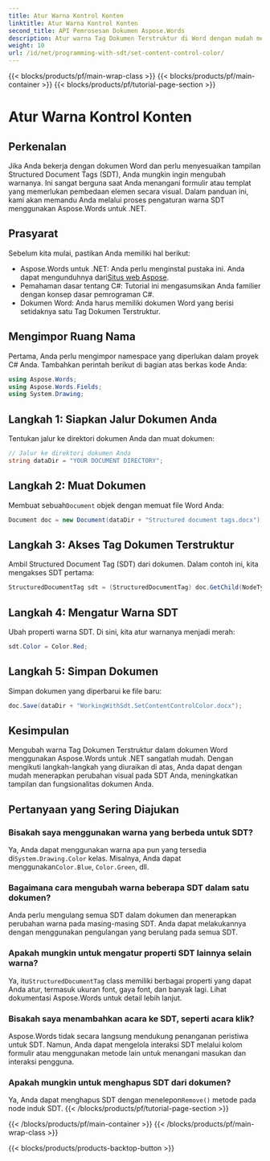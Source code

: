 ```yaml
---
title: Atur Warna Kontrol Konten
linktitle: Atur Warna Kontrol Konten
second_title: API Pemrosesan Dokumen Aspose.Words
description: Atur warna Tag Dokumen Terstruktur di Word dengan mudah menggunakan Aspose.Words untuk .NET. Sesuaikan SDT Anda untuk meningkatkan tampilan dokumen dengan panduan sederhana ini.
weight: 10
url: /id/net/programming-with-sdt/set-content-control-color/
---
```


{{< blocks/products/pf/main-wrap-class >}}
{{< blocks/products/pf/main-container >}}
{{< blocks/products/pf/tutorial-page-section >}}

# Atur Warna Kontrol Konten

## Perkenalan

Jika Anda bekerja dengan dokumen Word dan perlu menyesuaikan tampilan Structured Document Tags (SDT), Anda mungkin ingin mengubah warnanya. Ini sangat berguna saat Anda menangani formulir atau templat yang memerlukan pembedaan elemen secara visual. Dalam panduan ini, kami akan memandu Anda melalui proses pengaturan warna SDT menggunakan Aspose.Words untuk .NET.

## Prasyarat

Sebelum kita mulai, pastikan Anda memiliki hal berikut:
-  Aspose.Words untuk .NET: Anda perlu menginstal pustaka ini. Anda dapat mengunduhnya dari[Situs web Aspose](https://releases.aspose.com/words/net/).
- Pemahaman dasar tentang C#: Tutorial ini mengasumsikan Anda familier dengan konsep dasar pemrograman C#.
- Dokumen Word: Anda harus memiliki dokumen Word yang berisi setidaknya satu Tag Dokumen Terstruktur.

## Mengimpor Ruang Nama

Pertama, Anda perlu mengimpor namespace yang diperlukan dalam proyek C# Anda. Tambahkan perintah berikut di bagian atas berkas kode Anda:

```csharp
using Aspose.Words;
using Aspose.Words.Fields;
using System.Drawing;
```

## Langkah 1: Siapkan Jalur Dokumen Anda

Tentukan jalur ke direktori dokumen Anda dan muat dokumen:

```csharp
// Jalur ke direktori dokumen Anda
string dataDir = "YOUR DOCUMENT DIRECTORY";
```

## Langkah 2: Muat Dokumen

 Membuat sebuah`Document` objek dengan memuat file Word Anda:

```csharp
Document doc = new Document(dataDir + "Structured document tags.docx");
```

## Langkah 3: Akses Tag Dokumen Terstruktur

Ambil Structured Document Tag (SDT) dari dokumen. Dalam contoh ini, kita mengakses SDT pertama:

```csharp
StructuredDocumentTag sdt = (StructuredDocumentTag) doc.GetChild(NodeType.StructuredDocumentTag, 0, true);
```

## Langkah 4: Mengatur Warna SDT

Ubah properti warna SDT. Di sini, kita atur warnanya menjadi merah:

```csharp
sdt.Color = Color.Red;
```

## Langkah 5: Simpan Dokumen

Simpan dokumen yang diperbarui ke file baru:

```csharp
doc.Save(dataDir + "WorkingWithSdt.SetContentControlColor.docx");
```

## Kesimpulan

Mengubah warna Tag Dokumen Terstruktur dalam dokumen Word menggunakan Aspose.Words untuk .NET sangatlah mudah. Dengan mengikuti langkah-langkah yang diuraikan di atas, Anda dapat dengan mudah menerapkan perubahan visual pada SDT Anda, meningkatkan tampilan dan fungsionalitas dokumen Anda.

## Pertanyaan yang Sering Diajukan

### Bisakah saya menggunakan warna yang berbeda untuk SDT?

 Ya, Anda dapat menggunakan warna apa pun yang tersedia di`System.Drawing.Color` kelas. Misalnya, Anda dapat menggunakan`Color.Blue`, `Color.Green`, dll.

### Bagaimana cara mengubah warna beberapa SDT dalam satu dokumen?

Anda perlu mengulang semua SDT dalam dokumen dan menerapkan perubahan warna pada masing-masing SDT. Anda dapat melakukannya dengan menggunakan pengulangan yang berulang pada semua SDT.

### Apakah mungkin untuk mengatur properti SDT lainnya selain warna?

 Ya, itu`StructuredDocumentTag` class memiliki berbagai properti yang dapat Anda atur, termasuk ukuran font, gaya font, dan banyak lagi. Lihat dokumentasi Aspose.Words untuk detail lebih lanjut.

### Bisakah saya menambahkan acara ke SDT, seperti acara klik?

Aspose.Words tidak secara langsung mendukung penanganan peristiwa untuk SDT. Namun, Anda dapat mengelola interaksi SDT melalui kolom formulir atau menggunakan metode lain untuk menangani masukan dan interaksi pengguna.

### Apakah mungkin untuk menghapus SDT dari dokumen?

 Ya, Anda dapat menghapus SDT dengan menelepon`Remove()` metode pada node induk SDT.
{{< /blocks/products/pf/tutorial-page-section >}}

{{< /blocks/products/pf/main-container >}}
{{< /blocks/products/pf/main-wrap-class >}}

{{< blocks/products/products-backtop-button >}}
